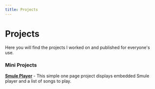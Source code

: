```yaml
---
title: Projects
---
```

# Projects
Here you will find the projects I worked on and published for everyone's use. 


### Mini Projects
**<a href="./SmulePlayer/" target="_blank">Smule Player</a>**  - This simple one page project displays embedded Smule player and a list of songs to play. 
